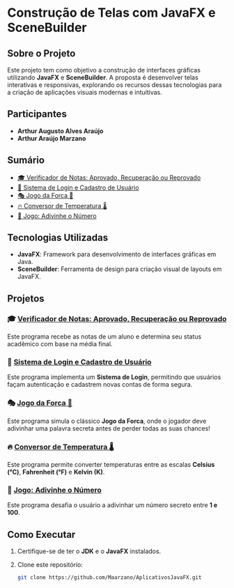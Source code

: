 # Construção de Telas com JavaFX e SceneBuilder  

## Sobre o Projeto  

Este projeto tem como objetivo a construção de interfaces gráficas utilizando **JavaFX** e **SceneBuilder**. A proposta é desenvolver telas interativas e responsivas, explorando os recursos dessas tecnologias para a criação de aplicações visuais modernas e intuitivas. 

## Participantes  

- **Arthur Augusto Alves Araújo**  
- **Arthur Araújo Marzano**

## Sumário

- [🎓 Verificador de Notas: Aprovado, Recuperação ou Reprovado](#-verificador-de-notas-aprovado-recuperação-ou-reprovado)
- [🔐 Sistema de Login e Cadastro de Usuário](#-sistema-de-login-e-cadastro-de-usuário)
- [🎭 Jogo da Forca 📝](#-jogo-da-forca-)
- [🔥 Conversor de Temperatura 🌡️](#-conversor-de-temperatura-️)
- [🎯 Jogo: Adivinhe o Número](#-jogo-adivinhe-o-número)

## Tecnologias Utilizadas

- **JavaFX**: Framework para desenvolvimento de interfaces gráficas em Java.  
- **SceneBuilder**: Ferramenta de design para criação visual de layouts em JavaFX.  

## Projetos

### 🎓 [Verificador de Notas: Aprovado, Recuperação ou Reprovado](https://github.com/Maarzano/AplicativosJavaFX/tree/main/Teste12)

Este programa recebe as notas de um aluno e determina seu status acadêmico com base na média final.

### 🔐 [Sistema de Login e Cadastro de Usuário](https://github.com/Maarzano/AplicativosJavaFX/tree/main/SistemaLogin)

Este programa implementa um **Sistema de Login**, permitindo que usuários façam autenticação e cadastrem novas contas de forma segura.

### 🎭 [Jogo da Forca 📝](https://github.com/Maarzano/AplicativosJavaFX/tree/main/JogoForca)

Este programa simula o clássico **Jogo da Forca**, onde o jogador deve adivinhar uma palavra secreta antes de perder todas as suas chances!

### 🔥 [Conversor de Temperatura 🌡️](https://github.com/Maarzano/AplicativosJavaFX/tree/main/AppConvers%C3%A3oTemperatura)

Este programa permite converter temperaturas entre as escalas **Celsius (°C)**, **Fahrenheit (°F)** e **Kelvin (K)**.

### 🎯 [Jogo: Adivinhe o Número](https://github.com/Maarzano/AplicativosJavaFX/tree/main/AdivinharNumero)

Este programa desafia o usuário a adivinhar um número secreto entre **1 e 100**.

## Como Executar  

1. Certifique-se de ter o **JDK** e o **JavaFX** instalados.  
2. Clone este repositório:  

   ```bash
   git clone https://github.com/Maarzano/AplicativosJavaFX.git
